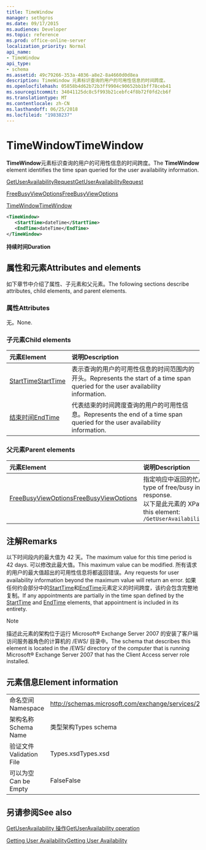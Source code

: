 ```yaml
---
title: TimeWindow
manager: sethgros
ms.date: 09/17/2015
ms.audience: Developer
ms.topic: reference
ms.prod: office-online-server
localization_priority: Normal
api_name:
- TimeWindow
api_type:
- schema
ms.assetid: 49c79266-353a-4036-a8e2-8a4660d0d8ea
description: TimeWindow 元素标识查询的用户的可用性信息的时间跨度。
ms.openlocfilehash: 05858b4d62b72b3ff9904c90652bb1bff78ceb41
ms.sourcegitcommit: 34041125dc8c5f993b21cebfc4f8b72f0fd2cb6f
ms.translationtype: MT
ms.contentlocale: zh-CN
ms.lasthandoff: 06/25/2018
ms.locfileid: "19838237"
---
```

# <a name="timewindow"></a><span data-ttu-id="d7af3-103">TimeWindow</span><span class="sxs-lookup"><span data-stu-id="d7af3-103">TimeWindow</span></span>

<span data-ttu-id="d7af3-104">**TimeWindow**元素标识查询的用户的可用性信息的时间跨度。</span><span class="sxs-lookup"><span data-stu-id="d7af3-104">The **TimeWindow** element identifies the time span queried for the user availability information.</span></span> 
  
[<span data-ttu-id="d7af3-105">GetUserAvailabilityRequest</span><span class="sxs-lookup"><span data-stu-id="d7af3-105">GetUserAvailabilityRequest</span></span>](getuseravailabilityrequest.md)
  
[<span data-ttu-id="d7af3-106">FreeBusyViewOptions</span><span class="sxs-lookup"><span data-stu-id="d7af3-106">FreeBusyViewOptions</span></span>](freebusyviewoptions.md)
  
[<span data-ttu-id="d7af3-107">TimeWindow</span><span class="sxs-lookup"><span data-stu-id="d7af3-107">TimeWindow</span></span>](timewindow.md)
  
```xml
<TimeWindow>
   <StartTime>dateTime</StartTime>
   <EndTime>dateTime</EndTime>
</TimeWindow>
```

 <span data-ttu-id="d7af3-108">**持续时间**</span><span class="sxs-lookup"><span data-stu-id="d7af3-108">**Duration**</span></span>
## <a name="attributes-and-elements"></a><span data-ttu-id="d7af3-109">属性和元素</span><span class="sxs-lookup"><span data-stu-id="d7af3-109">Attributes and elements</span></span>

<span data-ttu-id="d7af3-110">如下章节中介绍了属性、子元素和父元素。</span><span class="sxs-lookup"><span data-stu-id="d7af3-110">The following sections describe attributes, child elements, and parent elements.</span></span>
  
### <a name="attributes"></a><span data-ttu-id="d7af3-111">属性</span><span class="sxs-lookup"><span data-stu-id="d7af3-111">Attributes</span></span>

<span data-ttu-id="d7af3-112">无。</span><span class="sxs-lookup"><span data-stu-id="d7af3-112">None.</span></span>
  
### <a name="child-elements"></a><span data-ttu-id="d7af3-113">子元素</span><span class="sxs-lookup"><span data-stu-id="d7af3-113">Child elements</span></span>

|<span data-ttu-id="d7af3-114">**元素**</span><span class="sxs-lookup"><span data-stu-id="d7af3-114">**Element**</span></span>|<span data-ttu-id="d7af3-115">**说明**</span><span class="sxs-lookup"><span data-stu-id="d7af3-115">**Description**</span></span>|
|:-----|:-----|
|[<span data-ttu-id="d7af3-116">StartTime</span><span class="sxs-lookup"><span data-stu-id="d7af3-116">StartTime</span></span>](starttime.md) <br/> |<span data-ttu-id="d7af3-117">表示查询的用户的可用性信息的时间范围内的开头。</span><span class="sxs-lookup"><span data-stu-id="d7af3-117">Represents the start of a time span queried for the user availability information.</span></span>  <br/> |
|[<span data-ttu-id="d7af3-118">结束时间</span><span class="sxs-lookup"><span data-stu-id="d7af3-118">EndTime</span></span>](endtime.md) <br/> |<span data-ttu-id="d7af3-119">代表结束的时间跨度查询的用户的可用性信息。</span><span class="sxs-lookup"><span data-stu-id="d7af3-119">Represents the end of a time span queried for the user availability information.</span></span>  <br/> |
   
### <a name="parent-elements"></a><span data-ttu-id="d7af3-120">父元素</span><span class="sxs-lookup"><span data-stu-id="d7af3-120">Parent elements</span></span>

|<span data-ttu-id="d7af3-121">**元素**</span><span class="sxs-lookup"><span data-stu-id="d7af3-121">**Element**</span></span>|<span data-ttu-id="d7af3-122">**说明**</span><span class="sxs-lookup"><span data-stu-id="d7af3-122">**Description**</span></span>|
|:-----|:-----|
|[<span data-ttu-id="d7af3-123">FreeBusyViewOptions</span><span class="sxs-lookup"><span data-stu-id="d7af3-123">FreeBusyViewOptions</span></span>](freebusyviewoptions.md) <br/> |<span data-ttu-id="d7af3-124">指定响应中返回的忙/闲信息的类型。</span><span class="sxs-lookup"><span data-stu-id="d7af3-124">Specifies the type of free/busy information returned in the response.</span></span>  <br/> <span data-ttu-id="d7af3-125">以下是此元素的 XPath:</span><span class="sxs-lookup"><span data-stu-id="d7af3-125">The following is the XPath to this element:</span></span>  <br/>  `/GetUserAvailabilityRequest/FreeBusyViewOptions` <br/> |
   
## <a name="remarks"></a><span data-ttu-id="d7af3-126">注解</span><span class="sxs-lookup"><span data-stu-id="d7af3-126">Remarks</span></span>

<span data-ttu-id="d7af3-127">以下时间段内的最大值为 42 天。</span><span class="sxs-lookup"><span data-stu-id="d7af3-127">The maximum value for this time period is 42 days.</span></span> <span data-ttu-id="d7af3-128">可以修改此最大值。</span><span class="sxs-lookup"><span data-stu-id="d7af3-128">This maximum value can be modified.</span></span> <span data-ttu-id="d7af3-129">所有请求的用户的最大值超出的可用性信息将都返回错误。</span><span class="sxs-lookup"><span data-stu-id="d7af3-129">Any requests for user availability information beyond the maximum value will return an error.</span></span> <span data-ttu-id="d7af3-130">如果任何约会部分中的[StartTime](starttime.md)和[EndTime](endtime.md)元素定义的时间跨度，该约会包含完整地复制。</span><span class="sxs-lookup"><span data-stu-id="d7af3-130">If any appointments are partially in the time span defined by the [StartTime](starttime.md) and [EndTime](endtime.md) elements, that appointment is included in its entirety.</span></span> 
  
> [!NOTE]
> <span data-ttu-id="d7af3-131">描述此元素的架构位于运行 Microsoft® Exchange Server 2007 的安装了客户端访问服务器角色的计算机的 /EWS/ 目录中。</span><span class="sxs-lookup"><span data-stu-id="d7af3-131">The schema that describes this element is located in the /EWS/ directory of the computer that is running Microsoft® Exchange Server 2007 that has the Client Access server role installed.</span></span> 
  
## <a name="element-information"></a><span data-ttu-id="d7af3-132">元素信息</span><span class="sxs-lookup"><span data-stu-id="d7af3-132">Element information</span></span>

|||
|:-----|:-----|
|<span data-ttu-id="d7af3-133">命名空间</span><span class="sxs-lookup"><span data-stu-id="d7af3-133">Namespace</span></span>  <br/> |http://schemas.microsoft.com/exchange/services/2006/types  <br/> |
|<span data-ttu-id="d7af3-134">架构名称</span><span class="sxs-lookup"><span data-stu-id="d7af3-134">Schema Name</span></span>  <br/> |<span data-ttu-id="d7af3-135">类型架构</span><span class="sxs-lookup"><span data-stu-id="d7af3-135">Types schema</span></span>  <br/> |
|<span data-ttu-id="d7af3-136">验证文件</span><span class="sxs-lookup"><span data-stu-id="d7af3-136">Validation File</span></span>  <br/> |<span data-ttu-id="d7af3-137">Types.xsd</span><span class="sxs-lookup"><span data-stu-id="d7af3-137">Types.xsd</span></span>  <br/> |
|<span data-ttu-id="d7af3-138">可以为空</span><span class="sxs-lookup"><span data-stu-id="d7af3-138">Can be Empty</span></span>  <br/> |<span data-ttu-id="d7af3-139">False</span><span class="sxs-lookup"><span data-stu-id="d7af3-139">False</span></span>  <br/> |
   
## <a name="see-also"></a><span data-ttu-id="d7af3-140">另请参阅</span><span class="sxs-lookup"><span data-stu-id="d7af3-140">See also</span></span>



[<span data-ttu-id="d7af3-141">GetUserAvailability 操作</span><span class="sxs-lookup"><span data-stu-id="d7af3-141">GetUserAvailability operation</span></span>](getuseravailability-operation.md)


[<span data-ttu-id="d7af3-142">Getting User Availability</span><span class="sxs-lookup"><span data-stu-id="d7af3-142">Getting User Availability</span></span>](http://msdn.microsoft.com/library/d4133fcb-9b0f-4e6b-aadf-a389da83516a%28Office.15%29.aspx)


